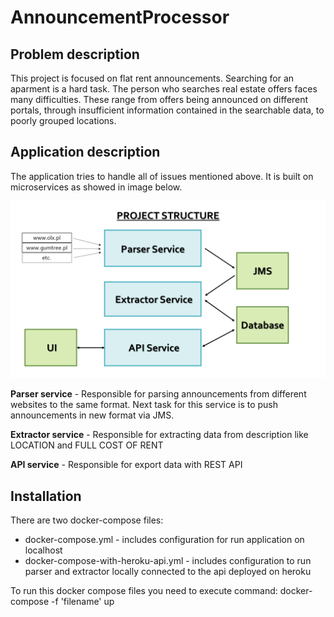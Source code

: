 # AnnouncementProcessor

## Problem description
This project is focused on flat rent announcements. Searching for an aparment is a hard task. The person who searches real estate offers faces many difficulties. These range from offers being announced on different portals, through insufficient information contained in the searchable data, to poorly grouped locations.


## Application description
The application tries to handle all of issues mentioned above. 
It is built on microservices as showed in image below.

![alt text](project_structure.png)

**Parser service** - Responsible for parsing announcements from different websites to the same format. Next task for this service is to push announcements in new format via JMS.

**Extractor service** - Responsible for extracting data from description like LOCATION and FULL COST OF RENT

**API service** - Responsible for export data with REST API

## Installation
There are two docker-compose files:
- docker-compose.yml - includes configuration for run application on localhost
- docker-compose-with-heroku-api.yml - includes configuration to run parser and extractor locally connected to the api deployed on heroku

To run this docker compose files you need to execute command:
docker-compose -f 'filename' up
